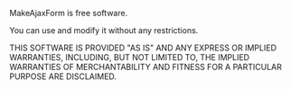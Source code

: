 MakeAjaxForm is free software.

You can use and modify it without any restrictions.

THIS SOFTWARE IS PROVIDED "AS IS" AND ANY EXPRESS OR IMPLIED
WARRANTIES, INCLUDING, BUT NOT LIMITED TO, THE IMPLIED
WARRANTIES OF MERCHANTABILITY AND FITNESS FOR A PARTICULAR
PURPOSE ARE DISCLAIMED.